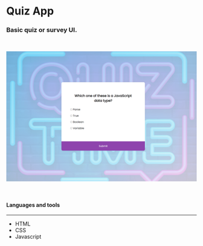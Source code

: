 # Quiz App
### Basic quiz or survey UI.  
<br/>

![App Photo](quiz.png)

 

<br/>

#### Languages and tools 
---

* HTML
* CSS
* Javascript

